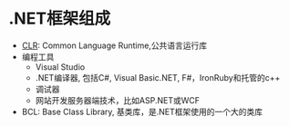 # .NET框架组成

- [CLR](dotnet-clr.md): Common Language Runtime,公共语言运行库
- 编程工具
  - Visual Studio
  - .NET编译器, 包括C#, Visual Basic.NET, F#，IronRuby和托管的c++
  - 调试器
  - 网站开发服务器端技术，比如ASP.NET或WCF
- BCL: Base Class Library, 基类库，是.NET框架使用的一个大的类库